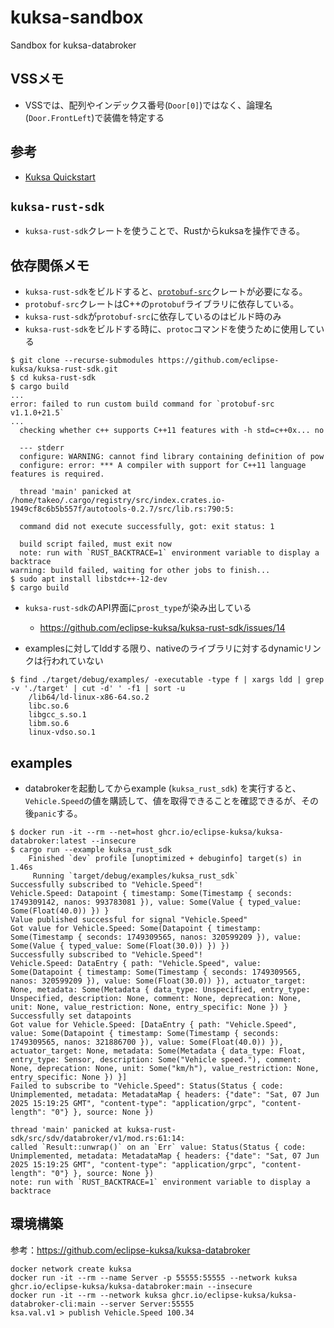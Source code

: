 # kuksa-sandbox
Sandbox for kuksa-databroker

## VSSメモ

- VSSでは、配列やインデックス番号(`Door[0]`)ではなく、論理名(`Door.FrontLeft`)で装備を特定する

## 参考

- [Kuksa Quickstart](https://eclipse-kuksa.github.io/kuksa-website/quickstart/)

## `kuksa-rust-sdk`

- `kuksa-rust-sdk`クレートを使うことで、Rustからkuksaを操作できる。

## 依存関係メモ

- `kuksa-rust-sdk`をビルドすると、[`protobuf-src`](https://docs.rs/protobuf-src/latest/protobuf_src/)クレートが必要になる。
- `protobuf-src`クレートはC++の`protobuf`ライブラリに依存している。
- `kuksa-rust-sdk`が`protobuf-src`に依存しているのはビルド時のみ
- `kuksa-rust-sdk`をビルドする時に、`protoc`コマンドを使うために使用している

```
$ git clone --recurse-submodules https://github.com/eclipse-kuksa/kuksa-rust-sdk.git
$ cd kuksa-rust-sdk
$ cargo build
...
error: failed to run custom build command for `protobuf-src v1.1.0+21.5`
...
  checking whether c++ supports C++11 features with -h std=c++0x... no

  --- stderr
  configure: WARNING: cannot find library containing definition of pow
  configure: error: *** A compiler with support for C++11 language features is required.

  thread 'main' panicked at /home/takeo/.cargo/registry/src/index.crates.io-1949cf8c6b5b557f/autotools-0.2.7/src/lib.rs:790:5:

  command did not execute successfully, got: exit status: 1

  build script failed, must exit now
  note: run with `RUST_BACKTRACE=1` environment variable to display a backtrace
warning: build failed, waiting for other jobs to finish...
$ sudo apt install libstdc++-12-dev
$ cargo build
```

- `kuksa-rust-sdk`のAPI界面に`prost_type`が染み出している
  - https://github.com/eclipse-kuksa/kuksa-rust-sdk/issues/14

- examplesに対してlddする限り、nativeのライブラリに対するdynamicリンクは行われていない

```
$ find ./target/debug/examples/ -executable -type f | xargs ldd | grep -v './target' | cut -d' ' -f1 | sort -u
	/lib64/ld-linux-x86-64.so.2
	libc.so.6
	libgcc_s.so.1
	libm.so.6
	linux-vdso.so.1
```

## examples

- databrokerを起動してからexample (`kuksa_rust_sdk`) を実行すると、`Vehicle.Speed`の値を購読して、値を取得できることを確認できるが、その後`panic`する。

```
$ docker run -it --rm --net=host ghcr.io/eclipse-kuksa/kuksa-databroker:latest --insecure
$ cargo run --example kuksa_rust_sdk
    Finished `dev` profile [unoptimized + debuginfo] target(s) in 1.46s
     Running `target/debug/examples/kuksa_rust_sdk`
Successfully subscribed to "Vehicle.Speed"!
Vehicle.Speed: Datapoint { timestamp: Some(Timestamp { seconds: 1749309142, nanos: 993783081 }), value: Some(Value { typed_value: Some(Float(40.0)) }) }
Value published successful for signal "Vehicle.Speed"
Got value for Vehicle.Speed: Some(Datapoint { timestamp: Some(Timestamp { seconds: 1749309565, nanos: 320599209 }), value: Some(Value { typed_value: Some(Float(30.0)) }) })
Successfully subscribed to "Vehicle.Speed"!
Vehicle.Speed: DataEntry { path: "Vehicle.Speed", value: Some(Datapoint { timestamp: Some(Timestamp { seconds: 1749309565, nanos: 320599209 }), value: Some(Float(30.0)) }), actuator_target: None, metadata: Some(Metadata { data_type: Unspecified, entry_type: Unspecified, description: None, comment: None, deprecation: None, unit: None, value_restriction: None, entry_specific: None }) }
Successfully set datapoints
Got value for Vehicle.Speed: [DataEntry { path: "Vehicle.Speed", value: Some(Datapoint { timestamp: Some(Timestamp { seconds: 1749309565, nanos: 321886700 }), value: Some(Float(40.0)) }), actuator_target: None, metadata: Some(Metadata { data_type: Float, entry_type: Sensor, description: Some("Vehicle speed."), comment: None, deprecation: None, unit: Some("km/h"), value_restriction: None, entry_specific: None }) }]
Failed to subscribe to "Vehicle.Speed": Status(Status { code: Unimplemented, metadata: MetadataMap { headers: {"date": "Sat, 07 Jun 2025 15:19:25 GMT", "content-type": "application/grpc", "content-length": "0"} }, source: None })

thread 'main' panicked at kuksa-rust-sdk/src/sdv/databroker/v1/mod.rs:61:14:
called `Result::unwrap()` on an `Err` value: Status(Status { code: Unimplemented, metadata: MetadataMap { headers: {"date": "Sat, 07 Jun 2025 15:19:25 GMT", "content-type": "application/grpc", "content-length": "0"} }, source: None })
note: run with `RUST_BACKTRACE=1` environment variable to display a backtrace

```

## 環境構築

参考：https://github.com/eclipse-kuksa/kuksa-databroker

```
docker network create kuksa
docker run -it --rm --name Server -p 55555:55555 --network kuksa ghcr.io/eclipse-kuksa/kuksa-databroker:main --insecure
docker run -it --rm --network kuksa ghcr.io/eclipse-kuksa/kuksa-databroker-cli:main --server Server:55555
ksa.val.v1 > publish Vehicle.Speed 100.34
```